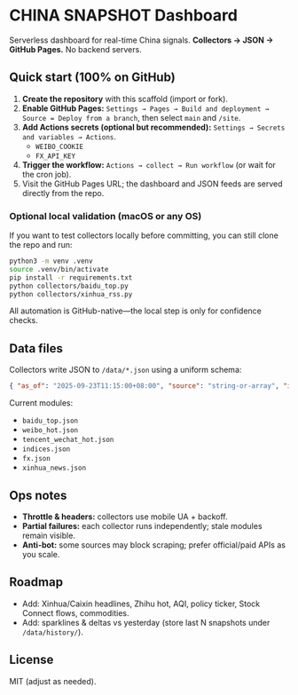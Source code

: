 # CHINA SNAPSHOT Dashboard

Serverless dashboard for real-time China signals. **Collectors → JSON → GitHub Pages.** No backend servers.

## Quick start (100% on GitHub)

1. **Create the repository** with this scaffold (import or fork).
2. **Enable GitHub Pages:** `Settings → Pages → Build and deployment → Source = Deploy from a branch`, then select `main` and `/site`.
3. **Add Actions secrets (optional but recommended):** `Settings → Secrets and variables → Actions`.
   - `WEIBO_COOKIE`
   - `FX_API_KEY`
4. **Trigger the workflow:** `Actions → collect → Run workflow` (or wait for the cron job).
5. Visit the GitHub Pages URL; the dashboard and JSON feeds are served directly from the repo.

### Optional local validation (macOS or any OS)

If you want to test collectors locally before committing, you can still clone the repo and run:

```bash
python3 -m venv .venv
source .venv/bin/activate
pip install -r requirements.txt
python collectors/baidu_top.py
python collectors/xinhua_rss.py
```

All automation is GitHub-native—the local step is only for confidence checks.

## Data files

Collectors write JSON to `/data/*.json` using a uniform schema:

```json
{ "as_of": "2025-09-23T11:15:00+08:00", "source": "string-or-array", "items": [ { "title": "", "value": "", "url": "", "extra": {} } ] }
```

Current modules:
- `baidu_top.json`
- `weibo_hot.json`
- `tencent_wechat_hot.json`
- `indices.json`
- `fx.json`
- `xinhua_news.json`

## Ops notes

- **Throttle & headers:** collectors use mobile UA + backoff.
- **Partial failures:** each collector runs independently; stale modules remain visible.
- **Anti-bot:** some sources may block scraping; prefer official/paid APIs as you scale.

## Roadmap

- Add: Xinhua/Caixin headlines, Zhihu hot, AQI, policy ticker, Stock Connect flows, commodities.
- Add: sparklines & deltas vs yesterday (store last N snapshots under `/data/history/`).

## License

MIT (adjust as needed).
